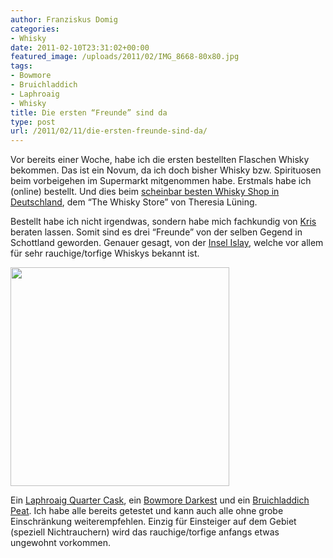 ```yaml
---
author: Franziskus Domig
categories:
- Whisky
date: 2011-02-10T23:31:02+00:00
featured_image: /uploads/2011/02/IMG_8668-80x80.jpg
tags:
- Bowmore
- Bruichladdich
- Laphroaig
- Whisky
title: Die ersten “Freunde” sind da
type: post
url: /2011/02/11/die-ersten-freunde-sind-da/
---
```


Vor bereits einer Woche, habe ich die ersten bestellten Flaschen Whisky bekommen. Das ist ein Novum, da ich doch bisher Whisky bzw. Spirituosen beim vorbeigehen im Supermarkt mitgenommen habe. Erstmals habe ich (online) bestellt. Und dies beim [scheinbar besten Whisky Shop in Deutschland][1], dem &#8220;The Whisky Store&#8221; von Theresia Lüning.

Bestellt habe ich nicht irgendwas, sondern habe mich fachkundig von [Kris][2] beraten lassen. Somit sind es drei &#8220;Freunde&#8221; von der selben Gegend in Schottland geworden. Genauer gesagt, von der [Insel Islay][3], welche vor allem für sehr rauchige/torfige Whiskys bekannt ist.

<img src="/uploads/2011/02/IMG_8668-350x350.jpg" alt="" title="Laphroaig Bowmore Bruichladdich" width="350" height="350" class="aligncenter size-medium wp-image-303" srcset="/uploads/2011/02/IMG_8668-350x350.jpg 350w, /uploads/2011/02/IMG_8668-1024x1024.jpg 1024w, /uploads/2011/02/IMG_8668-80x80.jpg 80w, /uploads/2011/02/IMG_8668-150x150.jpg 150w, /uploads/2011/02/IMG_8668.jpg 1432w" sizes="(max-width: 350px) 100vw, 350px" />

Ein [Laphroaig Quarter Cask][4], ein [Bowmore Darkest][5] und ein [Bruichladdich Peat][6]. Ich habe alle bereits getestet und kann auch alle ohne grobe Einschränkung weiterempfehlen. Einzig für Einsteiger auf dem Gebiet (speziell Nichtrauchern) wird das rauchige/torfige anfangs etwas ungewohnt vorkommen.

 [1]: http://www.whisky.de/
 [2]: http://blog.koehntopp.de/archives/3013-Bah..html
 [3]: http://islay.org.uk/
 [4]: http://www.whisky.de/tws/product_info.php?info=p13159_Laphroaig-Quarter-Cask.html
 [5]: http://www.whisky.de/tws/product_info.php?info=p14417_Bowmore-Darkest.html
 [6]: http://www.whisky.de/tws/product_info.php?info=p14012_Bruichladdich-Peat.html
